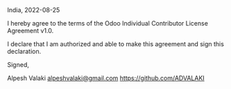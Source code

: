 India, 2022-08-25

I hereby agree to the terms of the Odoo Individual Contributor License
Agreement v1.0.

I declare that I am authorized and able to make this agreement and sign this
declaration.

Signed,

Alpesh Valaki alpeshvalaki@gmail.com https://github.com/ADVALAKI
